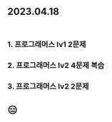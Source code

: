 ## 2023.04.18<br/><br/>



### 1. 프로그래머스 lv1 2문제
### 2. 프로그래머스 lv2 4문제 복습
### 3. 프로그래머스 lv2 2문제







## 😑